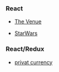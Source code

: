 ### React

- [The Venue](https://react-cyberspacedk.surge.sh/)

- [StarWars](https://startwars-cyberspacedk.surge.sh/people/)

### React/Redux

- [privat currency](https://privat-cyberspacedk.surge.sh/)




